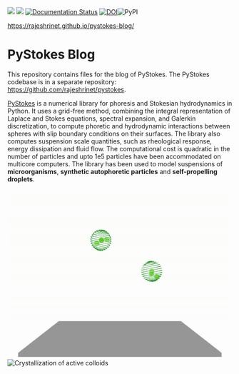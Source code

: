 [//]: # (This template replaces README.md when someone creates a new repo with the fastpages template.)

![](https://github.com/rajeshrinet/pystokes-blog/workflows/CI/badge.svg) 
![](https://github.com/rajeshrinet/pystokes-blog/workflows/GH-Pages%20Status/badge.svg) 
[![Documentation Status](https://readthedocs.org/projects/pystokes/badge/?version=latest)](https://pystokes.readthedocs.io/en/latest/?badge=latest) [![DOI](https://joss.theoj.org/papers/10.21105/joss.02318/status.svg)](https://doi.org/10.21105/joss.02318)![PyPI](https://img.shields.io/pypi/v/pystokes.svg)

https://rajeshrinet.github.io/pystokes-blog/

# PyStokes Blog

This repository contains files for the blog of PyStokes.  The PyStokes codebase is in a separate repository:  https://github.com/rajeshrinet/pystokes. 

[PyStokes](https://github.com/rajeshrinet/pystokes) is a numerical library for phoresis and Stokesian hydrodynamics in Python. It uses a grid-free method, combining the integral representation of Laplace and Stokes equations, spectral expansion, and Galerkin discretization, to compute phoretic and hydrodynamic interactions between spheres with slip boundary conditions on their surfaces. The library also computes suspension scale quantities, such as rheological response, energy dissipation and fluid flow. The computational cost is quadratic in the number of particles and upto 1e5 particles have been accommodated on multicore computers. The library has been used to model suspensions of **microorganisms**,  **synthetic autophoretic particles** and **self-propelling droplets**. 
 

![Image](https://raw.githubusercontent.com/rajeshrinet/pystokes-examples/master/gallery/2_volvox.gif) 
![Crystallization of active colloids](https://raw.githubusercontent.com/rajeshrinet/pystokes/master/examples/crystallite.gif) 

